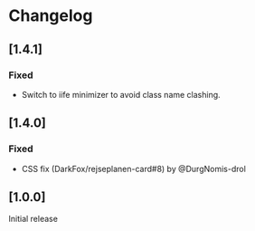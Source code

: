 # Changelog

## [1.4.1]
### Fixed
- Switch to iife minimizer to avoid class name clashing.

## [1.4.0]
### Fixed
- CSS fix (DarkFox/rejseplanen-card#8) by @DurgNomis-drol

## [1.0.0]
Initial release
